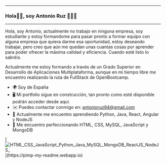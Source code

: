 
---------------------------
### Hola👋🏻, soy Antonio Ruz 👨🏻‍💻
---------------------------

Hola, soy Antonio, actualmente no trabajo en ninguna empresa, soy estudiante y estoy formandome para pasar pronto a formar equipo con alguna empresa que quiera darme esa oportunidad, estoy deseando trabajar, pero creo que aún me quedan unas cuantas cosas por aprender para poder ofrecer la máxima calidad y eficiencia. Cuando esté listo lo sabréis. 

Actualmente me estoy formando a través de un Grado Superior en Desarrollo de Aplicaciones Multiplataforma, aunque en mi tiempo libre me encuentro realizando la ruta de FullStack de OpenBootcamp.

*   🌍  Soy de España
*   🖥️  Mi portfolio sigue en construcción, tan pronto como esté disponible podrán acceder desde aquí.
*   ✉️  Puedes contactar conmigo en: [antonioruz84@gmail.com](mailto:antonioruz84@gmail.com)
*   🧠  Actualmente me encuentro aprendiendo Python, Java, React, Angular y NodeJS
*   🚀  Me encuentro perfeccionando HTML, CSS, MySQL, JavaScript y MongoDB

[![HTML_CSS_JavaScript_Python_Java_MySQL_MongoDB_ReactJS_NodeJS_](https://pimp-my-readme.webapp.io/pimp-my-readme/technology?technology=HTML_CSS_JavaScript_Python_Java_MySQL_MongoDB_ReactJS_NodeJS_)](https://pimp-my-readme.webapp.io)
